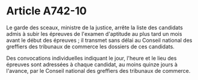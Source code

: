 # Article A742-10

Le garde des sceaux, ministre de la justice, arrête la liste des candidats admis à subir les épreuves de l'examen d'aptitude au plus tard un mois avant le début des épreuves ; il transmet sans délai au Conseil national des greffiers des tribunaux de commerce les dossiers de ces candidats.

Des convocations individuelles indiquant le jour, l'heure et le lieu des épreuves sont adressées à chaque candidat, au moins quinze jours à l'avance, par le Conseil national des greffiers des tribunaux de commerce.
